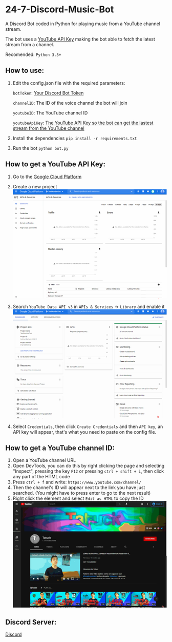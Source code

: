 24-7-Discord-Music-Bot
=====

A Discord Bot coded in Python for playing music from a YouTube channel stream.

The bot uses a [YouTube API Key](https://console.cloud.google.com) making the bot able to fetch the latest stream from a channel.

Recomended: `Python 3.5+`

How to use:
----------

1. Edit the config.json file with the required parameters:

    `botToken`: [Your Discord Bot Token](https://discord.com/developers/applications)
    
    `channelID`: The ID of the voice channel the bot will join
    
    `youtubeID`: The YouTube channel ID
    
    `youtubeApiKey`: [The YouTube API Key so the bot can get the lastest stream from the YouTube channel](https://console.cloud.google.com)
    
2. Install the dependencies
  `pip install -r requirements.txt`
  
3. Run the bot
  `python bot.py`
  
How to get a YouTube API Key:
----------

1. Go to the [Google Cloud Platform](https://console.cloud.google.com)

3. Create a new project
    ![Creating Project GIF](./media/creatingProject.gif)
    
3. Search `YouTube Data API v3` in `APIs & Services` -> `Library` and enable it
    ![Searching and Enabling the API GIF](./media/searchingAndEnablingAPI.gif)
    
4. Select `Credentials`, then click `Create Credentials` and then `API key`, an API key will appear, that's what you need to paste on the config file.

How to get a YouTube channel ID:
----------

1. Open a YouTube channel URL
2. Open DevTools, you can do this by right clicking the page and selecting "Inspect", pressing the key `F12` or pressing `ctrl + shift + i`, then click any part of the HTML code
3. Press `ctrl + f` and write: `https://www.youtube.com/channel/`
4. Then the channel's ID will appear next to the link you have just searched. (You might have to press enter to go to the next result)
5. Right click the element and select `Edit as HTML` to copy the ID
![Find YoutTube Channel ID GIF](./media/findYouTubeChannelID.gif)

Discord Server:
----------

[Discord](https://discord.gg/CaWNcmC)
